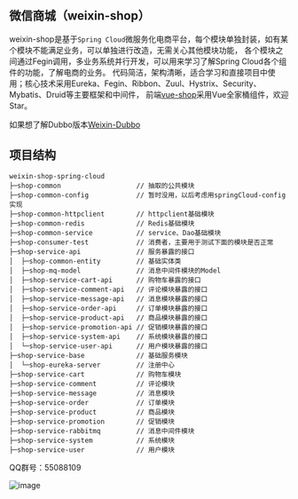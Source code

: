 ## 微信商城（weixin-shop）

weixin-shop是基于`Spring Cloud`微服务化电商平台，每个模块单独封装，如有某个模块不能满足业务，可以单独进行改造，无需关心其他模块功能，
各个模块之间通过Fegin调用，多业务系统并行开发，可以用来学习了解Spring Cloud各个组件的功能，了解电商的业务。
代码简洁，架构清晰，适合学习和直接项目中使用；核心技术采用Eureka、Fegin、Ribbon、Zuul、Hystrix、Security、Mybatis、Druid等主要框架和中间件，
前端[vue-shop](https://github.com/chengzhx76/vue-shop)采用Vue全家桶组件，欢迎Star。 

如果想了解Dubbo版本[Weixin-Dubbo](https://github.com/chengzhx76/Weixin-Dubbo)

## 项目结构
```
weixin-shop-spring-cloud
├─shop-common                   // 抽取的公共模块
├─shop-common-config            // 暂时没用，以后考虑用springCloud-config实现
├─shop-common-httpclient        // httpclient基础模块
├─shop-common-redis             // Redis基础模块
├─shop-common-service           // service、Dao基础模块
├─shop-consumer-test            // 消费者，主要用于测试下面的模块是否正常
├─shop-service-api              // 服务暴露的接口
│  ├─shop-common-entity         // 基础实体类
│  ├─shop-mq-model              // 消息中间件模块的Model
│  ├─shop-service-cart-api      // 购物车暴露的接口
│  ├─shop-service-comment-api   // 评论模块暴露的接口
│  ├─shop-service-message-api   // 消息模块暴露的接口
│  ├─shop-service-order-api     // 订单模块暴露的接口
│  ├─shop-service-product-api   // 商品模块暴露的接口
│  ├─shop-service-promotion-api // 促销模块暴露的接口
│  ├─shop-service-system-api    // 系统模块暴露的接口
│  └─shop-service-user-api      // 用户模块暴露的接口
├─shop-service-base             // 基础服务模块
│  └─shop-eureka-server         // 注册中心
├─shop-service-cart             // 购物车模块
├─shop-service-comment          // 评论模块
├─shop-service-message          // 消息模块
├─shop-service-order            // 订单模块
├─shop-service-product          // 商品模块
├─shop-service-promotion        // 促销模块
├─shop-service-rabbitmq         // 消息中间件模块
├─shop-service-system           // 系统模块
├─shop-service-user             // 用户模块
```

QQ群号：55088109

![image](https://github.com/chengzhx76/weixin-shop-spring-cloud/blob/master/resource/55088109.png)
